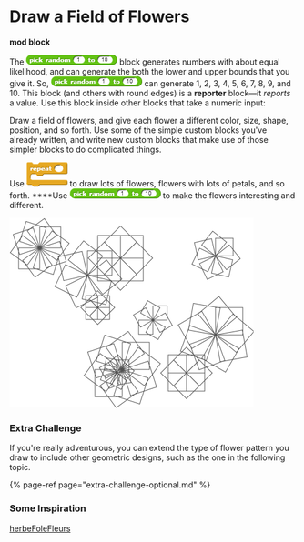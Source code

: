 # Draw a Field of Flowers

**mod block**  
  
The ![](../.gitbook/assets/image%20%28357%29.png)  block generates numbers with about equal likelihood, and can generate the both the lower and upper bounds that you give it. So, ![](../.gitbook/assets/image%20%28149%29.png) can generate 1, 2, 3, 4, 5, 6, 7, 8, 9, and 10. This block \(and others with round edges\) is a **reporter** block—it _reports_ a value. Use this block inside other blocks that take a numeric input:



Draw a field of flowers, and give each flower a different color, size, shape, position, and so forth. Use some of the simple custom blocks you've already written, and write new custom blocks that make use of those simpler blocks to do complicated things.  
  
Use ![](../.gitbook/assets/image%20%2835%29.png) to draw lots of flowers, flowers with lots of petals, and so forth. ****Use ![](../.gitbook/assets/image%20%28149%29.png) to make the flowers interesting and different. 

![](../.gitbook/assets/image%20%28349%29.png)

### Extra Challenge

If you're really adventurous, you can extend the type of flower pattern you draw to include other geometric designs, such as the one in the following topic.

{% page-ref page="extra-challenge-optional.md" %}

### Some Inspiration

[herbeFoleFleurs](https://snap.berkeley.edu/snap/snap.html#present:Username=annechinn&ProjectName=herbeFoleFleurs)

